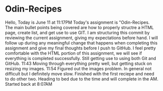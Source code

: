 # Odin-Recipes
Hello, Today is June 11 at 11:17PM Today's assignment is "Odin-Recipes. The main bullet points being covered are how to properly structre a HTML page, create list, and get use to use GIT. 
I am structuring this commit by reviewing the current assignment, giving my expectations before hand. I will follow up during any meaningful change that happens when completing this assignment and give my final thoughts before I push to GitHub.
I feel pretty comfortable with the HTML portion of this assignment, we will see if everything is completed successfully. Still getting use to using both Git and GitHub. 
11:43 Moving through everything pretty well, but getting stuck on resizing my images. 
11:54 Figured out the images problem. In general not difficult but I definitely move slow. Finished with the first reciepe and need to do other two. Heading to bed due to the time and will complete in the AM. 
Started back at 8:07AM